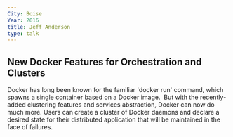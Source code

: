 ```yaml
---
City: Boise
Year: 2016
title: Jeff Anderson
type: talk
---
```


## New Docker Features for Orchestration and Clusters
Docker has long been known for the familiar 'docker run' command, which spawns a single container based on a Docker image.  But with the recently-added clustering features and services abstraction, Docker can now do much more. Users can create a cluster of Docker daemons and declare a desired state for their distributed application that will be maintained in the face of failures.
